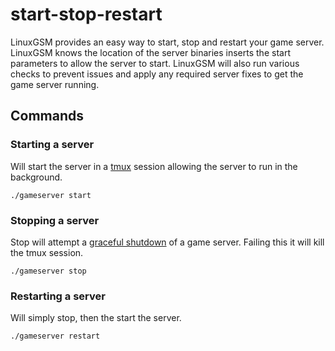 # start-stop-restart

LinuxGSM provides an easy way to start, stop and restart your game server. LinuxGSM knows the location of the server binaries inserts the start parameters to allow the server to start. LinuxGSM will also run various checks to prevent issues and apply any required server fixes to get the game server running.

## Commands

### Starting a server

Will start the server in a [tmux](../requirements/tmux.md) session allowing the server to run in the background.

`./gameserver start`

### Stopping a server

Stop will attempt a [graceful shutdown](../features/stop-mode.md) of a game server. Failing this it will kill the tmux session.

`./gameserver stop`

### Restarting a server

Will simply stop, then the start the server.

`./gameserver restart`

